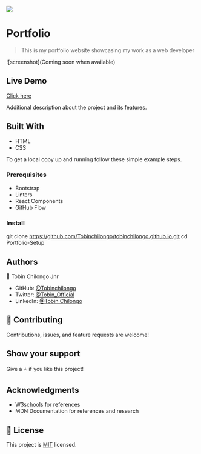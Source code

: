 ![](https://img.shields.io/badge/Microverse-blueviolet)

# Portfolio

> This is my portfolio website showcasing my work as a web developer

![screenshot](Coming soon when available)

## Live Demo
[Click here](https://tobinchilongo.github.io/Portfolio-Setup/)

Additional description about the project and its features.

## Built With

- HTML
- CSS

To get a local copy up and running follow these simple example steps.

### Prerequisites
- Bootstrap
- Linters
- React Components
- GitHub Flow

### Install
git clone https://github.com/Tobinchilongo/tobinchilongo.github.io.git
cd Portfolio-Setup

## Authors

👤 Tobin Chilongo Jnr

- GitHub: [@Tobinchilongo](https://github.com/Tobinchilongo)
- Twitter: [@Tobin_Official](https://twitter.com/Tobin_Official)
- LinkedIn: [@Tobin Chilongo](https://www.linkedin.com/in/tobin-chilongo-a6736415a/)


## 🤝 Contributing

Contributions, issues, and feature requests are welcome!

## Show your support

Give a ⭐️ if you like this project!

## Acknowledgments

- W3schools for references
- MDN Documentation for references and research

## 📝 License

This project is [MIT](./MIT.md) licensed.
